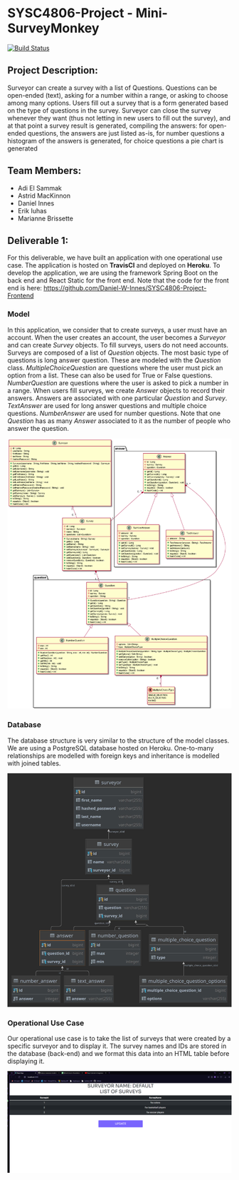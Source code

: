 # SYSC4806-Project - Mini-SurveyMonkey
[![Build Status](https://app.travis-ci.com/Daniel-W-Innes/SYSC4806-Project-Backend.svg?branch=master)](https://app.travis-ci.com/Daniel-W-Innes/SYSC4806-Project-Backend)

## Project Description:
Surveyor can create a survey with a list of Questions. Questions can be open-ended (text), asking for a number within a range, or asking to choose among many options. Users fill out a survey that is a form generated based on the type of questions in the survey. Surveyor can close the survey whenever they want (thus not letting in new users to fill out the survey), and at that point a survey result is generated, compiling the answers: for open-ended questions, the answers are just listed as-is, for number questions a histogram of the answers is generated, for choice questions a pie chart is generated

## Team Members:
- Adi El Sammak
- Astrid MacKinnon
- Daniel Innes
- Erik Iuhas
- Marianne Brissette

## Deliverable 1:
For this deliverable, we have built an application with one operational use case. The application is hosted on **TravisCI** and deployed on **Heroku**. To develop the application, we are using the framework Spring Boot on the back end and React Static for the front end. Note that the code for the front end is here: https://github.com/Daniel-W-Innes/SYSC4806-Project-Frontend 

### Model
In this application, we consider that to create surveys, a user must have an account. When the user creates an account, the user becomes a *Surveyor* and can create *Survey* objects. To fill surveys, users do not need accounts. Surveys are composed of a list of *Question* objects. The most basic type of questions is long answer question. These are modeled with the *Question* class. *MultipleChoiceQuestion* are questions where the user must pick an option from a list. These can also be used for True or False questions. *NumberQuestion* are questions where the user is asked to pick a number in a range. When users fill surveys, we create *Answer* objects to record their answers. Answers are associated with one particular *Question* and *Survey*. *TextAnswer* are used for long answer questions and multiple choice questions. *NumberAnswer* are used for number questions. Note that one *Question* has as many *Answer* associated to it as the number of people who answer the question.

![ModelUML](/docs/Models.png)

### Database
The database structure is very similar to the structure of the model classes. We are using a PostgreSQL database hosted on Heroku. One-to-many relationships are modelled with foreign keys and inheritance is modelled with joined tables.

![DatabaseSchema](/docs/DatabaseSchema.PNG)


### Operational Use Case
Our operational use case is to take the list of surveys that were created by a specific surveyor and to display it. The survey names and IDs are stored in the database (back-end) and we format this data into an HTML table before displaying it.

![ListOfSurveys](/docs/ListOfSurveys.png)